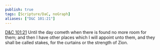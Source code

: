 ```yaml
---
publish: true
tags: [Scripture/DaC, noGraph]
aliases: ["D&C 101:21"]
---
```

[D&C 101:21](https://churchofjesuschrist.org/study/scriptures/dc-testament/dc/101?lang=eng&id=p21#p21) Until the day cometh when there is found no more room for them; and then I have other places which I will appoint unto them, and they shall be called stakes, for the curtains or the strength of Zion.

